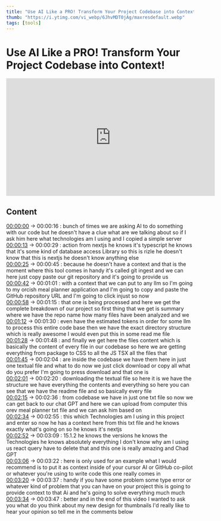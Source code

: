 ```yaml
---
title: "Use AI Like a PRO! Transform Your Project Codebase into Context!"
thumb: "https://i.ytimg.com/vi_webp/6JhvMDT0jAg/maxresdefault.webp"
tags: [tools]
---
```


 # Use AI Like a PRO! Transform Your Project Codebase into Context! 

 <iframe width="560" height="315" src="https://www.youtube.com/embed/6JhvMDT0jAg" title="YouTube video player" frameborder="0" allow="accelerometer; autoplay; clipboard-write; encrypted-media; gyroscope; picture-in-picture" allowfullscreen></iframe> 

 ## Content 


[00:00:00](https://www.youtube.com/watch?v=6JhvMDT0jAg&t=0.12s&t=0s) -> 00:00:16 : bunch of times we are asking AI to do something with our code but he doesn't have a clue what are we talking about so if I ask him here what technologies am I using and I copied a simple server  
[00:00:13](https://www.youtube.com/watch?v=6JhvMDT0jAg&t=13.08s&t=13s) -> 00:00:29 : action from nextjs he knows it's typescript he knows that it's some kind of database access Library so this is rizle he doesn't know that this is nextjs he doesn't know anything else  
[00:00:25](https://www.youtube.com/watch?v=6JhvMDT0jAg&t=25.24s&t=25s) -> 00:00:45 : because he doesn't have a context and that is the moment where this tool comes in handy it's called git ingest and we can here just copy paste our git repository and it's going to provide us  
[00:00:42](https://www.youtube.com/watch?v=6JhvMDT0jAg&t=41.96s&t=42s) -> 00:01:01 : with a context that we can put to any llm so I'm going to my orcish meal planner application and I'm going to copy and paste the GitHub repository URL and I'm going to click injust so now  
[00:00:58](https://www.youtube.com/watch?v=6JhvMDT0jAg&t=57.76s&t=58s) -> 00:01:15 : that one is being processed and here we get the complete breakdown of our project so first thing that we get is summary where we have the repo name how many files have been analyzed and we  
[00:01:12](https://www.youtube.com/watch?v=6JhvMDT0jAg&t=71.84s&t=72s) -> 00:01:30 : even have the estimated tokens in order for some llm to process this entire code base then we have the exact directory structure which is really awesome I would even put this in some read me file  
[00:01:28](https://www.youtube.com/watch?v=6JhvMDT0jAg&t=87.84s&t=88s) -> 00:01:48 : and finally we get here the files content which is basically the content of every file in our codebase so here we are getting everything from package to CSS to all the JS TSX all the files that  
[00:01:45](https://www.youtube.com/watch?v=6JhvMDT0jAg&t=105.04s&t=105s) -> 00:02:04 : are inside the codebase we have them here in just one textual file and what to do now we just click download or copy all what do you prefer I'm going to press download and that one is  
[00:02:01](https://www.youtube.com/watch?v=6JhvMDT0jAg&t=120.88s&t=121s) -> 00:02:20 : downloading the textual file so here it is we have the structure we have everything the contents and everything so here you can see that we have the readme file and so basically every file  
[00:02:15](https://www.youtube.com/watch?v=6JhvMDT0jAg&t=135.36s&t=135s) -> 00:02:36 : from codebase we have in just one txt file so now we can get back to our chat GPT and here we can upload from computer this orev meal planner txt file and we can ask him based on  
[00:02:34](https://www.youtube.com/watch?v=6JhvMDT0jAg&t=153.599s&t=154s) -> 00:02:55 : this which Technologies am I using in this project and enter so now he has a context here from this txt file and he knows exactly what's going on so he knows it's nextjs  
[00:02:52](https://www.youtube.com/watch?v=6JhvMDT0jAg&t=171.92s&t=172s) -> 00:03:09 : 15.1.2 he knows the versions he knows the Technologies he knows absolutely everything I don't know why am I using us react query have to delete that and this one is really amazing and Chad GPT  
[00:03:06](https://www.youtube.com/watch?v=6JhvMDT0jAg&t=186.48s&t=186s) -> 00:03:22 : here is only used for an example what I would recommend is to put it as context inside of your cursor AI or GitHub co-pilot or whatever you're using to write code this one really comes in  
[00:03:20](https://www.youtube.com/watch?v=6JhvMDT0jAg&t=200.36s&t=200s) -> 00:03:37 : handy if you have some problem some type error or whatever kind of problem that you can have on your project this is going to provide context to that Ai and he's going to solve everything much much  
[00:03:34](https://www.youtube.com/watch?v=6JhvMDT0jAg&t=214.439s&t=214s) -> 00:03:47 : better and in the end of this video I wanted to ask you what do you think about my new design for thumbnails I'd really like to hear your opinion so tell me in the comments below  